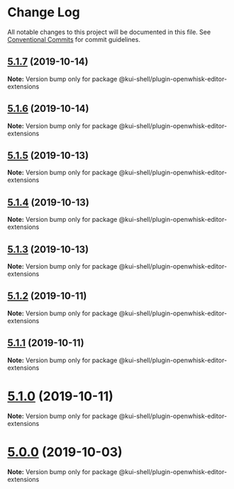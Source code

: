 # Change Log

All notable changes to this project will be documented in this file.
See [Conventional Commits](https://conventionalcommits.org) for commit guidelines.

## [5.1.7](https://github.com/IBM/kui/compare/v5.1.6...v5.1.7) (2019-10-14)

**Note:** Version bump only for package @kui-shell/plugin-openwhisk-editor-extensions

## [5.1.6](https://github.com/IBM/kui/compare/v4.5.0...v5.1.6) (2019-10-14)

**Note:** Version bump only for package @kui-shell/plugin-openwhisk-editor-extensions

## [5.1.5](https://github.com/IBM/kui/compare/v4.5.0...v5.1.5) (2019-10-13)

**Note:** Version bump only for package @kui-shell/plugin-openwhisk-editor-extensions

## [5.1.4](https://github.com/IBM/kui/compare/v5.1.3...v5.1.4) (2019-10-13)

**Note:** Version bump only for package @kui-shell/plugin-openwhisk-editor-extensions

## [5.1.3](https://github.com/IBM/kui/compare/v4.5.0...v5.1.3) (2019-10-13)

**Note:** Version bump only for package @kui-shell/plugin-openwhisk-editor-extensions

## [5.1.2](https://github.com/IBM/kui/compare/v4.5.0...v5.1.2) (2019-10-11)

**Note:** Version bump only for package @kui-shell/plugin-openwhisk-editor-extensions

## [5.1.1](https://github.com/IBM/kui/compare/v4.5.0...v5.1.1) (2019-10-11)

**Note:** Version bump only for package @kui-shell/plugin-openwhisk-editor-extensions

# [5.1.0](https://github.com/IBM/kui/compare/v4.5.0...v5.1.0) (2019-10-11)

**Note:** Version bump only for package @kui-shell/plugin-openwhisk-editor-extensions

# [5.0.0](https://github.com/IBM/kui/compare/v4.5.0...v5.0.0) (2019-10-03)

**Note:** Version bump only for package @kui-shell/plugin-openwhisk-editor-extensions
